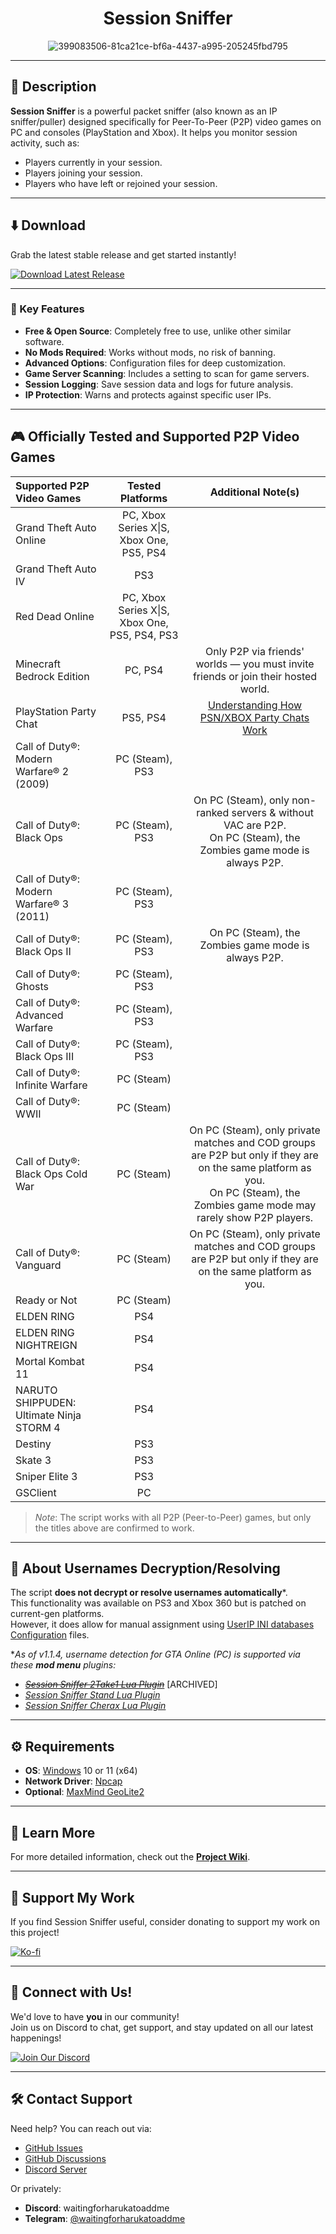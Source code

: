 <div align="center">

# Session Sniffer

![399083506-81ca21ce-bf6a-4437-a995-205245fbd795](https://github.com/user-attachments/assets/d9d94105-d1e6-4967-9d23-f9b695364e10)

</div>

---

## 📝 Description

**Session Sniffer** is a powerful packet sniffer (also known as an IP sniffer/puller) designed specifically for Peer-To-Peer (P2P) video games on PC and consoles (PlayStation and Xbox). It helps you monitor session activity, such as:
- Players currently in your session.
- Players joining your session.
- Players who have left or rejoined your session.

---

## ⬇️ Download

Grab the latest stable release and get started instantly!  

[![Download Latest Release](https://img.shields.io/badge/Download%20Latest%20Release-%23007ACC?style=for-the-badge&logo=github&logoColor=white)](https://github.com/BUZZARDGTA/Session-Sniffer/releases/latest/download/Session_Sniffer.exe)

---

### 🔑 Key Features

- **Free & Open Source**: Completely free to use, unlike other similar software.
- **No Mods Required**: Works without mods, no risk of banning.
- **Advanced Options**: Configuration files for deep customization.
- **Game Server Scanning**: Includes a setting to scan for game servers.
- **Session Logging**: Save session data and logs for future analysis.
- **IP Protection**: Warns and protects against specific user IPs.

---

## 🎮 Officially Tested and Supported P2P Video Games

| Supported P2P Video Games                  | Tested Platforms                              | Additional Note(s)                                                                                                                                                                |
| :----------------------------------------- | :-------------------------------------------: | :-------------------------------------------------------------------------------------------------------------------------------------------------------------------------------: |
| Grand Theft Auto Online                    | PC, Xbox Series X\|S, Xbox One, PS5, PS4      |                                                                                                                                                                                   |
| Grand Theft Auto IV                        | PS3                                           |                                                                                                                                                                                   |
| Red Dead Online                            | PC, Xbox Series X\|S, Xbox One, PS5, PS4, PS3 |                                                                                                                                                                                   |
| Minecraft Bedrock Edition                  | PC, PS4                                       | Only P2P via friends' worlds — you must invite friends or join their hosted world.                                                                                                |
| PlayStation Party Chat                     | PS5, PS4                                      | [Understanding How PSN/XBOX Party Chats Work](https://help.octosniff.net/en/article/understanding-how-psnxbox-party-chats-work-feco1b/)                                           |
| Call of Duty®: Modern Warfare® 2 (2009)    | PC (Steam), PS3                               |                                                                                                                                                                                   |
| Call of Duty®: Black Ops                   | PC (Steam), PS3                               | On PC (Steam), only non-ranked servers & without VAC are P2P.<br>On PC (Steam), the Zombies game mode is always P2P.                                                              |
| Call of Duty®: Modern Warfare® 3 (2011)    | PC (Steam), PS3                               |                                                                                                                                                                                   |
| Call of Duty®: Black Ops II                | PC (Steam), PS3                               | On PC (Steam), the Zombies game mode is always P2P.                                                                                                                               |
| Call of Duty®: Ghosts                      | PC (Steam), PS3                               |                                                                                                                                                                                   |
| Call of Duty®: Advanced Warfare            | PC (Steam), PS3                               |                                                                                                                                                                                   |
| Call of Duty®: Black Ops III               | PC (Steam), PS3                               |                                                                                                                                                                                   |
| Call of Duty®: Infinite Warfare            | PC (Steam)                                    |                                                                                                                                                                                   |
| Call of Duty®: WWII                        | PC (Steam)                                    |                                                                                                                                                                                   |
| Call of Duty®: Black Ops Cold War          | PC (Steam)                                    | On PC (Steam), only private matches and COD groups are P2P but only if they are on the same platform as you.<br>On PC (Steam), the Zombies game mode may rarely show P2P players. |
| Call of Duty®: Vanguard                    | PC (Steam)                                    | On PC (Steam), only private matches and COD groups are P2P but only if they are on the same platform as you.                                                                      |
| Ready or Not                               | PC (Steam)                                    |                                                                                                                                                                                   |
| ELDEN RING                                 | PS4                                           |                                                                                                                                                                                   |
| ELDEN RING NIGHTREIGN                      | PS4                                           |                                                                                                                                                                                   |
| Mortal Kombat 11                           | PS4                                           |                                                                                                                                                                                   |
| NARUTO SHIPPUDEN: Ultimate Ninja STORM 4   | PS4                                           |                                                                                                                                                                                   |
| Destiny                                    | PS3                                           |                                                                                                                                                                                   |
| Skate 3                                    | PS3                                           |                                                                                                                                                                                   |
| Sniper Elite 3                             | PS3                                           |                                                                                                                                                                                   |
| GSClient                                   | PC                                            |                                                                                                                                                                                   |

> _Note_: The script works with all P2P (Peer-to-Peer) games, but only the titles above are confirmed to work.

---

## 🔐 About Usernames Decryption/Resolving

The script **does not decrypt or resolve usernames automatically**\*.  
This functionality was available on PS3 and Xbox 360 but is patched on current-gen platforms.  
However, it does allow for manual assignment using [UserIP INI databases Configuration](https://github.com/BUZZARDGTA/Session-Sniffer/wiki/Configuration-Guide#userip-ini-databases-configuration) files.

\*_As of v1.1.4, username detection for GTA Online (PC) is supported via these **mod menu** plugins:_
- ~~_[Session Sniffer 2Take1 Lua Plugin](https://github.com/BUZZARDGTA/GTA_V_Session_Sniffer-plugin-2Take1-Lua)_~~ \[ARCHIVED\]
- _[Session Sniffer Stand Lua Plugin](https://github.com/BUZZARDGTA/GTA_V_Session_Sniffer-plugin-Stand-Lua)_
- _[Session Sniffer Cherax Lua Plugin](https://github.com/BUZZARDGTA/GTA_V_Session_Sniffer-plugin-Cherax-Lua)_

---

## ⚙️ Requirements

- **OS**: [Windows](https://www.microsoft.com/windows) 10 or 11 (x64)
- **Network Driver**: [Npcap](https://nmap.org/npcap/)
- **Optional**: [MaxMind GeoLite2](https://dev.maxmind.com/geoip/geolite2-free-geolocation-data/)

---

## 📖 Learn More

For more detailed information, check out the [**Project Wiki**](https://github.com/BUZZARDGTA/Session-Sniffer/wiki).

---

## 💖 Support My Work

If you find Session Sniffer useful, consider donating to support my work on this project!

[![Ko-fi](https://ko-fi.com/img/githubbutton_sm.svg)](https://ko-fi.com/buzzardgta)

---

## 🌟 Connect with Us!

We'd love to have **you** in our community!  
Join us on Discord to chat, get support, and stay updated on all our latest happenings!

[![Join Our Discord](https://img.shields.io/badge/Join%20Our%20Discord-%235865F2?style=for-the-badge&logo=discord&logoColor=white)](https://discord.gg/hMZ7MsPX7G)

---

## 🛠️ Contact Support

Need help? You can reach out via:
- [GitHub Issues](https://github.com/BUZZARDGTA/Session-Sniffer/issues)
- [GitHub Discussions](https://github.com/BUZZARDGTA/Session-Sniffer/discussions)
- [Discord Server](https://discord.gg/hMZ7MsPX7G)

Or privately:
- **Discord**: waitingforharukatoaddme
- **Telegram**: [@waitingforharukatoaddme](https://t.me/waitingforharukatoaddme)
